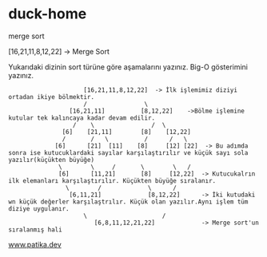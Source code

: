 # duck-home
merge sort

[16,21,11,8,12,22] -> Merge Sort

Yukarıdaki dizinin sort türüne göre aşamalarını yazınız.
Big-O gösterimini yazınız.

  
                         [16,21,11,8,12,22]  -> İlk işlemimiz diziyi ortadan ikiye bölmektir.
                         /                \
                     [16,21,11]          [8,12,22]    ->Bölme işlemine kutular tek kalıncaya kadar devam edilir.                 
                      /    \                /  \  
                   [6]    [21,11]        [8]    [12,22] 
                   /       /   \          /      /   \
                 [6]      [21]  [11]    [8]     [12] [22]  -> Bu adımda sonra ise kutucuklardaki sayılar karşılaştırılır ve küçük sayı sola yazılır(küçükten büyüğe)
                  \        \     /       \        \   /
                  [6]      [11,21]       [8]     [12,22]  -> Kutucukalrın ilk elemanları karşılaştırılır. Küçükten büyüğe sıralanır.
                    \        /             \      / 
                     [6,11,21]             [8,12,22]      -> İki kutudaki wn küçük değerler karşılaştrılır. Küçük olan yazılır.Aynı işlem tüm diziye uygulanır.
                         \                     /
                            [6,8,11,12,21,22]             -> Merge sort'un sıralanmış hali 
                            
                            
www.patika.dev
